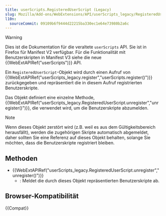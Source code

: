 ```yaml
---
title: userScripts.RegisteredUserScript (Legacy)
slug: Mozilla/Add-ons/WebExtensions/API/userScripts_legacy/RegisteredUserScript
l10n:
  sourceCommit: 09109b6f9444d22215ba330ec1e64e73980b2a6c
---
```


> [!WARNING]
> Dies ist die Dokumentation für die veraltete `userScripts` API. Sie ist in Firefox für Manifest V2 verfügbar. Für die Funktionalität mit Benutzerskripten in Manifest V3 siehe die neue {{WebExtAPIRef("userScripts")}} API.

Ein `RegisteredUserScript`-Objekt wird durch einen Aufruf von {{WebExtAPIRef("userScripts_legacy.register","userScripts.register()")}} zurückgegeben und repräsentiert die in diesem Aufruf registrierten Benutzerskripte.

Das Objekt definiert eine einzelne Methode, {{WebExtAPIRef("userScripts_legacy.RegisteredUserScript.unregister","unregister()")}}, die verwendet wird, um die Benutzerskripte abzumelden.

> [!NOTE]
> Wenn dieses Objekt zerstört wird (z.B. weil es aus dem Gültigkeitsbereich herausfällt), werden die zugehörigen Skripte automatisch abgemeldet, daher sollten Sie eine Referenz auf dieses Objekt behalten, solange Sie möchten, dass die Benutzerskripte registriert bleiben.

## Methoden

- {{WebExtAPIRef("userScripts_legacy.RegisteredUserScript.unregister","unregister()")}}
  - : Meldet die durch dieses Objekt repräsentierten Benutzerskripte ab.

## Browser-Kompatibilität

{{Compat}}
